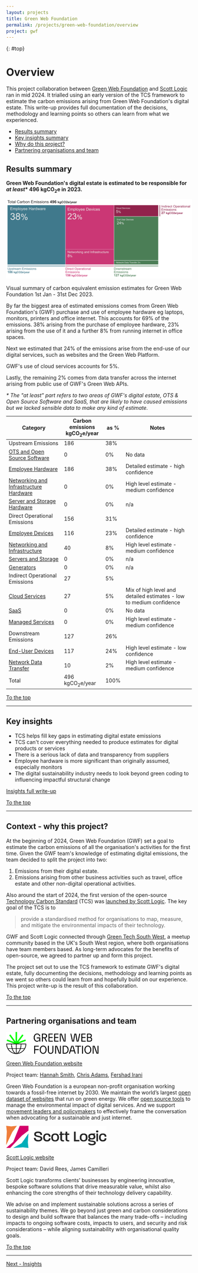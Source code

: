 ```yaml
---
layout: projects
title: Green Web Foundation
permalink: /projects/green-web-foundation/overview
project: gwf
---
```


{: #top}

# Overview

This project collaboration between [Green Web Foundation](https://www.thegreenwebfoundation.org/) and [Scott Logic](https://www.scottlogic.com/) ran in mid 2024. It trialled using an early version of the TCS framework to estimate the carbon emissions arising from Green Web Foundation's digital estate. This write-up provides full documentation of the decisions, methodology and learning points so others can learn from what we experienced.

- [Results summary](#results-summary)
- [Key insights summary](#key-insights)
- [Why do this project?](#context---why-this-project)
- [Partnering organisations and team](#partnering-organisations-and-team)

## Results summary

**Green Web Foundation's digital estate is estimated to be responsible for *at least*&#42; 496 kgCO<sub>2</sub>e in 2023.**

![GWF Emissions Treemap](/assets/images/projects/GWF/gwf-emissions-treemap.png)
<p class="italic text-center">Visual summary of carbon equivalent emission estimates for Green Web Foundation 1st Jan - 31st Dec 2023.</p>

By far the biggest area of estimated emissions comes from Green Web Foundation's (GWF) purchase and use of employee hardware eg laptops, monitors, printers and office internet. This accounts for 69% of the emissions. 38% arising from the purchase of employee hardware, 23% arising from the use of it and a further 8% from running internet in office spaces. 

Next we estimated that 24% of the emissions arise from the end-use of our digital services, such as websites and the Green Web Platform. 

GWF's use of cloud services accounts for 5%. 

Lastly, the remaining 2% comes from data transfer across the internet arising from public use of GWF's Green Web APIs.

*&#42; The "at least" part refers to two areas of GWF's digital estate, OTS & Open Source Software and SaaS, that are likely to have caused emissions but we lacked sensible data to make any kind of estimate.*

<div class="gwf-results-table"></div>

| Category | Carbon emissions<br/>kgCO<sub>2</sub>e/year | as % | Notes |
| --- | --- | --- |  --- | 
| Upstream Emissions | 186 | 38% | |
| [OTS and Open Source Software](/projects/green-web-foundation/upstream#software) | 0 | 0% | No data |
| [Employee Hardware](/projects/green-web-foundation/upstream#employee-hardware) | 186 | 38% | Detailed estimate - high confidence |
| [Networking and Infrastructure Hardware](/projects/green-web-foundation/upstream#networking-and-infrastructure-hardware) | 0 | 0% | High level estimate - medium confidence |
| [Server and Storage Hardware](/projects/green-web-foundation/upstream#servers-and-storage-hardware) | <span class="text-charcoal-300">0</span> | <span class="text-charcoal-300">0%</span> | <span class="text-charcoal-300">n/a</span> |
| Direct Operational Emissions | 156 | 31% | |
| [Employee Devices](/projects/green-web-foundation/operational#employee-devices) | 116 | 23% | Detailed estimate - high confidence |
| [Networking and Infrastructure](/projects/green-web-foundation/operational#networking-and-infrastructure) | 40 | 8% | High level estimate - medium confidence |
| [Servers and Storage](/projects/green-web-foundation/operational#servers-and-storage) | <span class="text-charcoal-300">0</span> | <span class="text-charcoal-300">0%</span> | <span class="text-charcoal-300">n/a</span> |
| [Generators](/projects/green-web-foundation/operational#generators) | <span class="text-charcoal-300">0</span> | <span class="text-charcoal-300">0%</span> | <span class="text-charcoal-300">n/a</span> |
| Indirect Operational Emissions | 27 | 5% | |
| [Cloud Services](/projects/green-web-foundation/operational#cloud-services) | 27 | 5% | Mix of high level and detailed estimates - low to medium confidence |
| [SaaS](/projects/green-web-foundation/operational#saas-services) | 0 | 0% | No data |
| [Managed Services](/projects/green-web-foundation/operational#managed-services) | 0 | 0% | High level estimate - medium confidence |
| Downstream Emissions | 127 | 26% | |
| [End-User Devices](/projects/green-web-foundation/downstream#end-user-devices) | 117 | 24% | High level estimate - low confidence |
| [Network Data Transfer](/projects/green-web-foundation/downstream#network-data-transfer) | 10 | 2% | High level estimate - medium confidence |
| Total | 496 kgCO<sub>2</sub>e/year | 100% |

[To the top](#top)

---

## Key insights

- TCS helps fill key gaps in estimating digital estate emissions
- TCS can't cover everything needed to produce estimates for digital products or services 
- There is a serious lack of data and transparency from suppliers
- Employee hardware is more significant than originally assumed, especially monitors
- The digital sustainability industry needs to look beyond green coding to influencing impactful structural change

[Insights full write-up](Insights)

[To the top](#top)

---

## Context - why this project?

At the beginning of 2024, Green Web Foundation (GWF) set a goal to estimate the carbon emissions of all the organisation's activities for the first time. Given the GWF team's knowledge of estimating digital emissions, the team decided to split the project into two:

1. Emissions from their digital estate.
2. Emissions arising from other business activities such as travel, office estate and other non-digital operational activities.

Also around the start of 2024, the first version of the open-source [Technology Carbon Standard](https://www.techcarbonstandard.org/) (TCS) was [launched by Scott Logic](https://blog.scottlogic.com/2024/02/13/announcing-the-proposed-technology-carbon-standard.html). The key goal of the TCS is to

> provide a standardised method for organisations to map, measure, and mitigate the environmental impacts of their technology.

GWF and Scott Logic connected through [Green Tech South West](https://greentechsouthwest.org/), a meetup community based in the UK's South West region, where both organisations have team members based. As long-term advocates for the benefits of open-source, we agreed to partner up and form this project. 

The project set out to use the TCS framework to estimate GWF's digital estate, fully documenting the decisions, methodology and learning points as we went so others could learn from and hopefully build on our experience. This project write-up is the result of this collaboration.

[To the top](#top)

---

## Partnering organisations and team

<div class="flex gap-8">

<div class="basis-1/2">

<a href="https://www.thegreenwebfoundation.org/" target="_blank"><img style="height:60px" src="/assets/images/projects/GWF/GWF-logo.svg"></a>

<a href="https://www.thegreenwebfoundation.org/" target="_blank">Green Web Foundation website</a>

<p>Project team: <a href="https://www.linkedin.com/in/hanopcan/">Hannah Smith</a>, <a href="https://www.linkedin.com/in/mrchrisadams/">Chris Adams</a>, <a href="https://www.linkedin.com/in/fershad/">Fershad Irani</a></p>

<p>Green Web Foundation is a european non-profit organisation working towards a fossil-free internet by 2030. We maintain the world’s largest <a href="https://www.thegreenwebfoundation.org/green-web-datasets/">open dataset of websites</a> that run on green energy. We offer <a href="https://www.thegreenwebfoundation.org/tools/">open source tools</a> to manage the environmental impact of digital services. And we support <a href="https://www.thegreenwebfoundation.org/fellowships">movement leaders and policymakers</a> to effectively frame the conversation when advocating for a sustainable and just internet.</p>

</div>

<div class="basis-1/2">

<a href="https://www.scottlogic.com/" target="_blank"><img style="height:60px" src="/assets/images/scott-logic-primary-no-tagline-full-color-rgb.svg"></a>

<p><a href="https://www.scottlogic.com/" target="_blank">Scott Logic website</a></p>

<p>Project team: David Rees, James Camilleri</p>

<p>Scott Logic transforms clients’ businesses by engineering innovative, bespoke software solutions that drive measurable value, whilst also enhancing the core strengths of their technology delivery capability.</p>

<p>We advise on and implement sustainable solutions across a series of sustainability themes. We go beyond just green and carbon considerations to design and build software that balances the many trade-offs – including impacts to ongoing software costs, impacts to users, and security and risk considerations – while aligning sustainability with organisational quality goals.</p>

</div>
</div>

[To the top](#top)

---
[Next - Insights](Insights)


